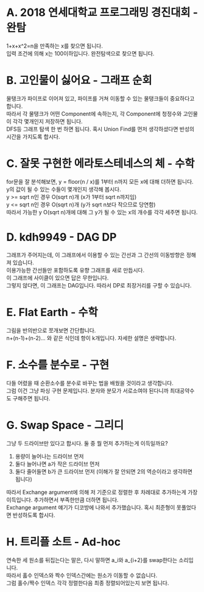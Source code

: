 # A. 2018 연세대학교 프로그래밍 경진대회 - 완탐
1+x+x^2=n을 만족하는 x를 찾으면 됩니다.  
입력 조건에 의해 x는 100이하입니다. 완전탐색으로 찾으면 됩니다.  

# B. 고인물이 싫어요 - 그래프 순회
물탱크가 파이프로 이어져 있고, 파이프를 거쳐 이동할 수 있는 물탱크들이 중요하다고 합니다.  
따라서 각 물탱크가 어떤 Component에 속하는지, 각 Component에 청정수와 고인물이 각각 몇개인지 저장하면 됩니다.  
DFS등 그래프 탐색 한 번 하면 됩니다. 혹시 Union Find를 먼저 생각하셨다면 반성의 시간을 가지도록 합시다.

# C. 잘못 구현한 에라토스테네스의 체 - 수학
for문을 잘 분석해보면, y = floor(n / x)를 1부터 n까지 모든 x에 대해 더하면 됩니다.  
y의 값이 될 수 있는 수들이 몇개인지 생각해 봅시다.  
y >= sqrt n인 경우 O(sqrt n)개 (x가 1부터 sqrt n까지임)  
y <= sqrt n인 경우 O(sqrt n)개 (y가 sqrt n보다 작으므로 당연함)  
따라서 가능한 y O(sqrt n)개에 대해 그 y가 될 수 있는 x의 개수를 각각 세주면 됩니다.

# D. kdh9949 - DAG DP
그래프가 주어지는데, 이 그래프에서 이용할 수 있는 간선과 그 간선의 이동방향은 정해져 있습니다.  
이용가능한 간선들만 포함하도록 유향 그래프를 새로 만듭시다.  
이 그래프에 사이클이 있으면 답은 무한입니다.  
그렇지 않다면, 이 그래프는 DAG입니다. 따라서 DP로 최장거리를 구할 수 있습니다.  

# E. Flat Earth - 수학
그림을 반의반으로 쪼개보면 간단합니다.  
n+(n-1)+(n-2)... 와 같은 식인데 항이 k개입니다. 자세한 설명은 생략합니다.  

# F. 소수를 분수로 - 구현
다들 어렸을 때 순환소수를 분수로 바꾸는 법을 배웠을 것이라고 생각합니다.  
그럼 이건 그냥 파싱 구현 문제입니다. 분자와 분모가 서로소여야 된다니까 최대공약수도 구해주면 됩니다.  

# G. Swap Space - 그리디
그냥 두 드라이브만 있다고 합시다. 둘 중 뭘 먼저 추가하는게 이득일까요?  
1. 용량이 늘어나는 드라이브 먼저  
2. 둘다 늘어나면 a가 작은 드라이브 먼저  
3. 둘다 줄어들면 b가 큰 드라이브 먼저 (이해가 잘 안되면 2의 역순이라고 생각하면 됩니다)

따라서 Exchange argument에 의해 저 기준으로 정렬한 후 차례대로 추가하는게 가장 이득입니다. 추가하면서 부족한만큼 더하면 됩니다.  
Exchange argument 얘기가 디코방에 나와서 추가했습니다. 혹시 최준형이 못풀었다면 반성하도록 합시다.

# H. 트리플 소트 - Ad-hoc
연속한 세 원소를 뒤집는다는 말은, 다시 말하면 a_i와 a_{i+2}를 swap한다는 소리입니다.  
따라서 홇수 인덱스와 짝수 인덱스간에는 원소가 이동할 수 없습니다.  
그럼 홀수/짝수 인덱스 각각 정렬한다음 최종 정렬되어있는지 보면 됩니다.
